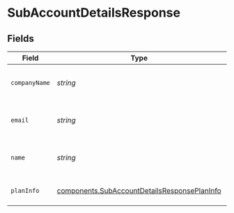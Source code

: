 # SubAccountDetailsResponse


## Fields

| Field                                                                                                        | Type                                                                                                         | Required                                                                                                     | Description                                                                                                  |
| ------------------------------------------------------------------------------------------------------------ | ------------------------------------------------------------------------------------------------------------ | ------------------------------------------------------------------------------------------------------------ | ------------------------------------------------------------------------------------------------------------ |
| `companyName`                                                                                                | *string*                                                                                                     | :heavy_minus_sign:                                                                                           | Sub-account company name                                                                                     |
| `email`                                                                                                      | *string*                                                                                                     | :heavy_minus_sign:                                                                                           | Email id of the sub-account organization                                                                     |
| `name`                                                                                                       | *string*                                                                                                     | :heavy_minus_sign:                                                                                           | Name of the sub-account user                                                                                 |
| `planInfo`                                                                                                   | [components.SubAccountDetailsResponsePlanInfo](../../models/components/subaccountdetailsresponseplaninfo.md) | :heavy_minus_sign:                                                                                           | Sub-account plan details                                                                                     |